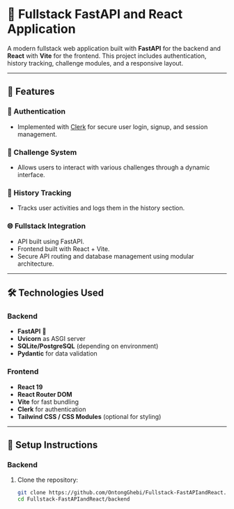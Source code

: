 # 🧩 Fullstack FastAPI and React Application

A modern fullstack web application built with **FastAPI** for the backend and **React** with **Vite** for the frontend. This project includes authentication, history tracking, challenge modules, and a responsive layout.

---

## 🚀 Features

### 🔐 Authentication
- Implemented with [Clerk](https://clerk.com/) for secure user login, signup, and session management.

### 🧠 Challenge System
- Allows users to interact with various challenges through a dynamic interface.

### 📜 History Tracking
- Tracks user activities and logs them in the history section.

### 🌐 Fullstack Integration
- API built using FastAPI.
- Frontend built with React + Vite.
- Secure API routing and database management using modular architecture.

---

## 🛠️ Technologies Used

### Backend
- **FastAPI** 🐍
- **Uvicorn** as ASGI server
- **SQLite/PostgreSQL** (depending on environment)
- **Pydantic** for data validation

### Frontend
- **React 19**
- **React Router DOM**
- **Vite** for fast bundling
- **Clerk** for authentication
- **Tailwind CSS / CSS Modules** (optional for styling)

---

## 🧪 Setup Instructions

### Backend

1. Clone the repository:
   ```bash
   git clone https://github.com/OntongGhebi/Fullstack-FastAPIandReact.git
   cd Fullstack-FastAPIandReact/backend


